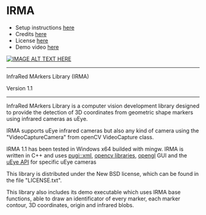 IRMA
====
* Setup instructions [here](https://github.com/dberga/IRMA/blob/master/INSTALL.txt)
* Credits [here](https://github.com/dberga/IRMA/blob/master/CREDITS.txt)
* License [here](https://github.com/dberga/IRMA/blob/master/LICENSE)
* Demo video [here](https://www.youtube.com/watch?v=Y77tmCQwrN4)

[![IMAGE ALT TEXT HERE](https://img.youtube.com/vi/Y77tmCQwrN4/0.jpg)](https://www.youtube.com/watch?v=Y77tmCQwrN4)

___

InfraRed MArkers Library (IRMA)

Version 1.1
___
InfraRed MArkers Library is a computer vision development library designed
to provide the detection of 3D coordinates from geometric shape markers using
infrared cameras as uEye.

IRMA supports uEye infrared cameras but also any kind of camera 
using the "VideoCaptureCamera" from openCV VideoCapture class. 

IRMA 1.1 has been tested in Windows x64 builded with mingw. IRMA is written in C++ 
and uses [pugi::xml](http://pugixml.org/), [opencv libraries](http://opencv.org/), [opengl](https://www.opengl.org/) GUI and the [uEye API](http://en.ids-imaging.com/download-ueye.html) for specific uEye cameras

This library is distributed under the New BSD license, which can be found
in the file "LICENSE.txt".

This library also includes its demo executable which uses IRMA base functions,
able to draw an identificator of every marker, each marker contour, 3D coordinates, origin and infrared blobs.
